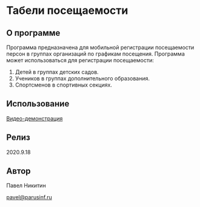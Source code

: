 # Табели посещаемости

## О программе
Программа предназначена для мобильной регистрации посещаемости персон в группах организаций по графикам посещения. Программа может использоваться для регистрации посещаемости:

1. Детей в группах детских садов.
2. Учеников в группах дополнительного образования.
3. Спортсменов в спортивных секциях.

## Использование

[Видео-демонстрация](https://youtu.be/-TV0l17MW18)

## Релиз

2020.9.18

## Автор

Павел Никитин

[pavel@parusinf.ru](mailto:pavel@parusinf.ru)
